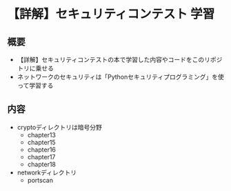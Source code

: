 # 【詳解】セキュリティコンテスト 学習
## 概要
- 【詳解】セキュリティコンテストの本で学習した内容やコードをこのリポジトリに乗せる
- ネットワークのセキュリティは「Pythonセキュリティプログラミング」を使って学習する

## 内容
- cryptoディレクトリは暗号分野
    - chapter13
    - chapter15
    - chapter16
    - chapter17
    - chapter18
- networkディレクトリ
    - portscan
